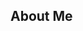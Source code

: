 ## About Me
<!--
[![Top Langs](https://github-readme-stats.vercel.app/api/top-langs/?username=emacsomancer&hide=tree-sitter%20query&langs_count=10)](https://github.com/emacsomancer/github-readme-stats)-->

<picture>
  <source
    srcset="https://github-readme-stats.vercel.app/api/top-langs/?username=emacsomancer&hide=tree-sitter%20query&langs_count=10&show_icons=true&theme=dark"
    media="(prefers-color-scheme: dark)"
  />
</picture>
<!--
**emacsomancer/emacsomancer** is a ✨ _special_ ✨ repository because its `README.md` (this file) appears on your GitHub profile.

Here are some ideas to get you started:

- 🔭 I’m currently working on ...
- 🌱 I’m currently learning ...
- 👯 I’m looking to collaborate on ...
- 🤔 I’m looking for help with ...
- 💬 Ask me about ...
- 📫 How to reach me: ...
- 😄 Pronouns: ...
- ⚡ Fun fact: ...
-->
